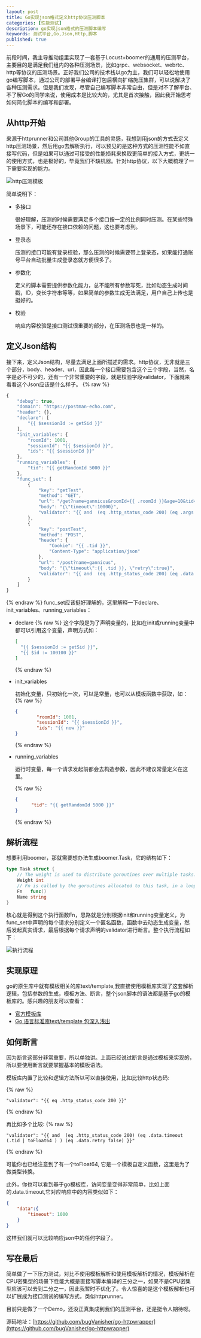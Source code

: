 ```yaml
---
layout: post
title: Go实现json格式定义http协议压测脚本
categories: [性能测试]
description: go实现json格式的压测脚本编写
keywords: 测试平台,Go,Json,Http,脚本
published: true
---
```


前段时间，我主导推动组里实现了一套基于Locust+boomer的通用的压测平台，主要目的是满足我们组内的各种压测场景，比如grpc、websocket、webrtc、http等协议的压测场景。正好我们公司的技术栈以go为主，我们可以轻松地使用go编写脚本，通过公司的部署平台编译打包后横向扩缩施压集群，可以说解决了各种压测需求。但是我们发现，尽管自己编写脚本非常自由，但是对不了解平台、不了解Go的同学来说，使用成本是比较大的，尤其是首次接触，因此我开始思考如何简化脚本的编写和部署。

## 从http开始

来源于httprunner和公司其他Group的工具的灵感，我想到用json的方式去定义http压测场景，然后用go去解析执行，可以预见的是这种方式的压测性能不如直接写代码，但是如果可以通过可接受的性能损耗来换取更简单的接入方式，更统一的使用方式，也是极好的，毕竟我们不缺机器。针对http协议，以下大概梳理了一下需要实现的能力。

![http压测模板](http://assets.processon.com/chart_image/600687fce0b34d45d1616f92.png)

简单说明下：

- 多接口

  很好理解，压测的时候需要满足多个接口按一定的比例同时压测。在某些特殊场景下，可能还存在接口依赖的问题，这也要考虑到。

- 登录态

  压测的接口可能有登录校验，那么压测的时候需要带上登录态，如果能打通账号平台自动批量生成登录态就方便很多了。

- 参数化

  定义的脚本需要提供参数化能力，总不能所有参数写死，比如动态生成时间戳，ID，变长字符串等等，如果简单的参数生成无法满足，用户自己上传也是挺好的。

- 校验

  响应内容校验是接口测试很重要的部分，在压测场景也是一样的。

## 定义Json结构

接下来，定义Json结构，尽量去满足上面所描述的需求。http协议，无非就是三个部分，body、header、url，因此每一个接口需要包含这个三个字段，当然，名字是必不可少的，还有一个非常重要的字段，就是校验字段validator，下面就来看看这个Json应该是什么样子。
{% raw %}

```javascript
{
    "debug": true,
    "domain": "https://postman-echo.com",
    "header": {},  
    "declare": [
        "{{ $sessionId := getSid }}"
    ],
    "init_variables": {
        "roomId": 1001,
        "sessionId": "{{ $sessionId }}",
        "ids": "{{ $sessionId }}"
    },
    "running_variables": {
        "tid": "{{ getRandomId 5000 }}"
    },
    "func_set": [
        {
            "key": "getTest",
            "method": "GET",
            "url": "/get?name=gannicus&roomId={{ .roomId }}&age=10&tid={{ .tid }}",
            "body": "{\"timeout\":10000}",
            "validator": "{{ and  (eq .http_status_code 200) (eq .args.age (10 | toString )) }}"
        },
        {
            "key": "postTest",
            "method": "POST",
            "header": {
                "Cookie": "{{ .tid }}",
                "Content-Type": "application/json"
            },
            "url": "/post?name=gannicus",
            "body": "{\"timeout\":{{ .tid }}, \"retry\":true}",
            "validator": "{{ and  (eq .http_status_code 200) (eq .data.timeout (.tid | toFloat64 ) ) (eq .data.retry false) }}"
        }
    ]
}
```
{% endraw %}
func_set应该挺好理解的，这里解释一下declare、init_variables、running_variables：

- declare
  {% raw %}
  这个字段是为了声明变量的，比如在init或running变量中都可以引用这个变量，声明方式如：

  ```json
  [
  	"{{ $sessionId := getSid }}",
  	"{{ $id := 100100 }}"
  ]
  ```


  {% endraw %}

- init_variables

  初始化变量，只初始化一次，可以是常量，也可以从模板函数中获取，如：
  {% raw %}

  ```json
  {
          "roomId": 1001,
          "sessionId": "{{ $sessionId }}",
          "ids": "{{ now }}"
  }
  ```
  {% endraw %}

- running_variables

  运行时变量，每一个请求发起前都会去构造参数，因此不建议常量定义在这里。
  
  {% raw %}
  
  ```json
  {
      	"tid": "{{ getRandomId 5000 }}"
  }
  ```
  
  {% endraw %}

## 解析流程

想要利用boomer，那就需要想办法生成boomer.Task，它的结构如下：

```go
type Task struct {
	// The weight is used to distribute goroutines over multiple tasks.
	Weight int
	// Fn is called by the goroutines allocated to this task, in a loop.
	Fn   func()
	Name string
}
```

核心就是得到这个执行函数Fn，思路就是分别根据init和running变量定义，为func_set中声明的每个请求分别定义一个匿名函数，函数中去动态生成变量，然后发起真实请求，最后根据每个请求声明的validator进行断言。整个执行流程如下：

![执行流程](http://assets.processon.com/chart_image/601a9264e401fd1b8db5db28.png)

## 实现原理

go的原生库中就有模板相关的库text/template,我直接使用模板库实现了这套解析逻辑，包括参数的生成，模板方法、断言，整个json脚本的语法都是基于go的模板库的。感兴趣的朋友可以查看：

- [官方模板库](https://golang.org/pkg/text/template/)
- [Go 语言标准库text/template 包深入浅出](https://juejin.cn/post/6844903762901860360)

## 如何断言

因为断言这部分非常重要，所以单独讲。上面已经说过断言是通过模板来实现的，所以要使用断言就要掌握基本的模板语法。

模板库内置了比较和逻辑方法所以可以直接使用，比如比较http状态码:

{% raw %}

```
"validator": "{{ eq .http_status_code 200 }}"
```

{% endraw %}

再比如多个比较:
{% raw %}

```
"validator": "{{ and  (eq .http_status_code 200) (eq .data.timeout (.tid | toFloat64 ) ) (eq .data.retry false) }}"
```

{% endraw %}

可能你也已经注意到了有一个toFloat64, 它是一个模板自定义函数，这里是为了做类型转换。

此外，你也可以看到基于go模板库，访问变量变得非常简单，比如上面的.data.timeout,它对应响应中的内容类似如下：

```json
{
	"data":{
		"timeout": 1000
	}
}
```

这样我们就可以比较响应json中的任何字段了。

## 写在最后

简单做了一下压力测试，对比不使用模板解析和使用模板解析的情况，模板解析在CPU密集型的场景下性能大概是直接写脚本编译的三分之一，如果不是CPU密集型应该可以去到二分之一，因此我暂时不优化了。令人惊喜的是这个模板解析也可以扩展成为接口测试的编写方式，类似httprunner。

目前只是做了一个Demo，还没正真集成到我们的压测平台，还是挺令人期待呀。

源码地址：[https://github.com/bugVanisher/go-httpwrapper](https://github.com/bugVanisher/go-httpwrapper)

